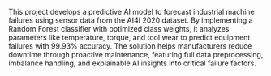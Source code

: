This project develops a predictive AI model to forecast industrial machine failures using sensor data from the AI4I 2020 dataset. By implementing a Random Forest classifier with optimized class weights, it analyzes parameters like temperature, torque, and tool wear to predict equipment failures with 99.93% accuracy. The solution helps manufacturers reduce downtime through proactive maintenance, featuring full data preprocessing, imbalance handling, and explainable AI insights into critical failure factors.
